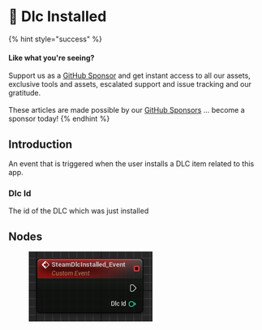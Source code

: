 # 🔻 Dlc Installed

{% hint style="success" %}
#### Like what you're seeing?

Support us as a [GitHub Sponsor](../../../../become-a-sponsor/) and get instant access to all our assets, exclusive tools and assets, escalated support and issue tracking and our gratitude.\
\
These articles are made possible by our [GitHub Sponsors](../../../../become-a-sponsor/) ... become a sponsor today!
{% endhint %}

## Introduction

An event that is triggered when the user installs a DLC item related to this app.

### Dlc Id

The id of the DLC which was just installed

## Nodes

<figure><img src="../../../../.gitbook/assets/image (202).png" alt=""><figcaption></figcaption></figure>
